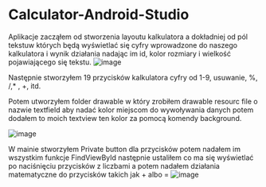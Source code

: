 # Calculator-Android-Studio
Aplikacje zacząłem od stworzenia layoutu kalkulatora a dokładniej od pól tekstuw których będą wyświetlać się cyfry wprowadzone do naszego kalkulatora i
wynik działania nadając im id, kolor rozmiary i wielkość pojawiającego się tekstu.
![image](https://user-images.githubusercontent.com/77391158/167732311-2d1f1a84-fa53-49ea-9d32-bbad85dadf57.png)

Następnie stworzyłem 19 przycisków kalkulatora cyfry od 1-9, usuwanie, %, /,* , +, itd.

Potem utworzyłem folder drawable w który zrobiłem drawable resourc file
o nazwie textfield aby nadać kolor miejscom do wywoływania danych potem
dodałem to moich textview ten kolor za pomocą komendy background.

![image](https://user-images.githubusercontent.com/77391158/167732713-8a62c826-48d9-44b0-9124-c7e270f0424b.png)


W mainie stworzyłem Private button dla przycisków potem nadałem im wszystkim funkcje FindViewById następnie ustaliłem co ma się wyświetlać po
naciśnięciu przycisków z liczbami a potem nadałem działania matematyczne do przycisków takich jak + albo =
![image](https://user-images.githubusercontent.com/77391158/167732845-edb7af4a-5dd2-4267-a9b7-d99d0ae975c3.png)

